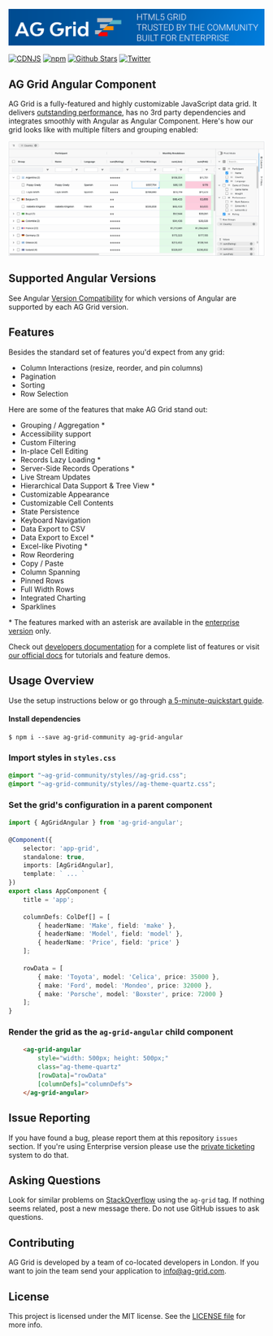 ![AG Grid HTML5 Grid trusted by the community, built for enterprise](./github-banner.png "AG Grid")

[![CDNJS](https://img.shields.io/cdnjs/v/ag-grid)](https://cdnjs.com/libraries/ag-grid) [![npm](https://img.shields.io/npm/dm/ag-grid-angular)](https://www.npmjs.com/package/ag-grid-angular) [![Github Stars](https://img.shields.io/github/stars/ag-grid/ag-grid?style=social)](https://github.com/ag-grid/ag-grid) [![Twitter](https://img.shields.io/twitter/follow/ag_grid?style=social)](https://twitter.com/ag_grid)

AG Grid Angular Component
------

AG Grid is a fully-featured and highly customizable JavaScript data grid.
It delivers [outstanding performance](https://www.ag-grid.com/example?utm_source=ag-grid-angular-readme&utm_medium=repository&utm_campaign=github#/performance/1), has no 3rd party dependencies and integrates smoothly with Angular as Angular Component. Here's how our grid looks like with multiple filters and grouping enabled:

![Image of AG Grid showing filtering and grouping enabled.](./github-grid-demo.jpg "AG Grid demo")

## Supported Angular Versions

See Angular [Version Compatibility](https://ag-grid.com/angular-data-grid/angular-compatibility/) for which versions of Angular are supported by each AG Grid version.

Features
--------------

Besides the standard set of features you'd expect from any grid:

* Column Interactions (resize, reorder, and pin columns)
* Pagination
* Sorting
* Row Selection

Here are some of the features that make AG Grid stand out:

* Grouping / Aggregation *
* Accessibility support
* Custom Filtering
* In-place Cell Editing
* Records Lazy Loading *
* Server-Side Records Operations *
* Live Stream Updates
* Hierarchical Data Support & Tree View *
* Customizable Appearance
* Customizable Cell Contents
* State Persistence
* Keyboard Navigation
* Data Export to CSV
* Data Export to Excel *
* Excel-like Pivoting *
* Row Reordering
* Copy / Paste
* Column Spanning
* Pinned Rows
* Full Width Rows
* Integrated Charting
* Sparklines

\* The features marked with an asterisk are available in the [enterprise version](https://www.ag-grid.com/license-pricing?utm_source=ag-grid-angular-readme&utm_medium=repository&utm_campaign=github) only.

Check out [developers documentation](https://www.ag-grid.com/angular-data-grid?utm_source=ag-grid-angular-readme&utm_medium=repository&utm_campaign=github) for a complete list of features or visit [our official docs](https://www.ag-grid.com/features-overview?utm_source=ag-grid-angular-readme&utm_medium=repository&utm_campaign=github) for tutorials and feature demos.

Usage Overview
--------------

Use the setup instructions below or go through [a 5-minute-quickstart guide](https://www.ag-grid.com/react-grid?utm_source=ag-grid-angular-readme&utm_medium=repository&utm_campaign=github).

#### Install dependencies

    $ npm i --save ag-grid-community ag-grid-angular

### Import styles in `styles.css`

```scss
@import "~ag-grid-community/styles//ag-grid.css";
@import "~ag-grid-community/styles//ag-theme-quartz.css";
```

### Set the grid's configuration in a parent component

```ts
import { AgGridAngular } from 'ag-grid-angular';

@Component({
    selector: 'app-grid',
    standalone: true,
    imports: [AgGridAngular],
    template: ` ... `
})
export class AppComponent {
	title = 'app';

	columnDefs: ColDef[] = [
		{ headerName: 'Make', field: 'make' },
		{ headerName: 'Model', field: 'model' },
		{ headerName: 'Price', field: 'price' }
	];

	rowData = [
		{ make: 'Toyota', model: 'Celica', price: 35000 },
		{ make: 'Ford', model: 'Mondeo', price: 32000 },
		{ make: 'Porsche', model: 'Boxster', price: 72000 }
	];
}
```

### Render the grid as the `ag-grid-angular` child component

```html
	<ag-grid-angular 
		style="width: 500px; height: 500px;" 
		class="ag-theme-quartz"
		[rowData]="rowData" 
		[columnDefs]="columnDefs">
	</ag-grid-angular>
```

Issue Reporting
----------
If you have found a bug, please report them at this repository `issues` section. If you're using Enterprise version please use the [private ticketing](https://ag-grid.zendesk.com/) system to do that.


Asking Questions
-------------

Look for similar problems on [StackOverflow](https://stackoverflow.com/questions/tagged/ag-grid) using the `ag-grid` tag. If nothing seems related, post a new message there. Do not use GitHub issues to ask questions.

Contributing
------------
AG Grid is developed by a team of co-located developers in London. If you want to join the team send your application to info@ag-grid.com.

License
------------------
This project is licensed under the MIT license. See the [LICENSE file](./LICENSE.txt) for more info.
